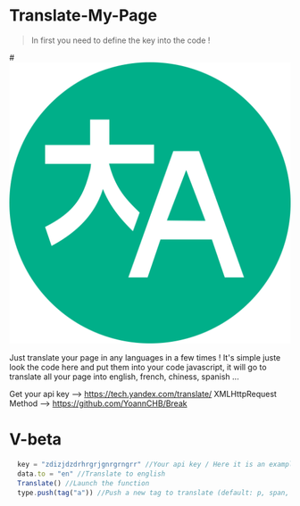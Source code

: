 # Translate-My-Page
 > In first you need to define the key into the code !
 
 #<img alt="Translate Image" title="Translate" src="icon.png"/>
 
  Just translate your page in any languages in a few times ! It's simple juste look the code here and put them into your code javascript, it will go to translate all your page into english, french, chiness, spanish ...
  
Get your api key --> https://tech.yandex.com/translate/
XMLHttpRequest Method --> https://github.com/YoannCHB/Break

# V-beta

```js
  key = "zdizjdzdrhrgrjgnrgrngrr" //Your api key / Here it is an example
  data.to = "en" //Translate to english
  Translate() //Launch the function
  type.push(tag("a")) //Push a new tag to translate (default: p, span, pre, i)
```
